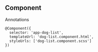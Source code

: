 ## Component

Annotations

```
@Component({
  selector: 'app-dog-list',
  templateUrl: 'dog-list.component.html',
  styleUrls: ['dog-list.component.scss']
})
```
